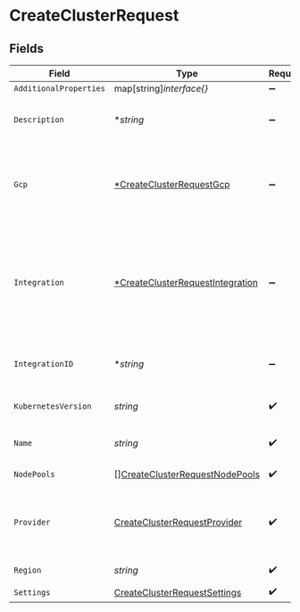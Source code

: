 # CreateClusterRequest


## Fields

| Field                                                                                      | Type                                                                                       | Required                                                                                   | Description                                                                                | Example                                                                                    |
| ------------------------------------------------------------------------------------------ | ------------------------------------------------------------------------------------------ | ------------------------------------------------------------------------------------------ | ------------------------------------------------------------------------------------------ | ------------------------------------------------------------------------------------------ |
| `AdditionalProperties`                                                                     | map[string]*interface{}*                                                                   | :heavy_minus_sign:                                                                         | N/A                                                                                        |                                                                                            |
| `Description`                                                                              | **string*                                                                                  | :heavy_minus_sign:                                                                         | The description of the cluster.                                                            | This is a new cluster.                                                                     |
| `Gcp`                                                                                      | [*CreateClusterRequestGcp](../../models/shared/createclusterrequestgcp.md)                 | :heavy_minus_sign:                                                                         | GCP specific data. Required when `provider` is `gcp`.                                      |                                                                                            |
| `Integration`                                                                              | [*CreateClusterRequestIntegration](../../models/shared/createclusterrequestintegration.md) | :heavy_minus_sign:                                                                         | Cloud provider credential input, required fields dependent on which provider is chosen.    |                                                                                            |
| `IntegrationID`                                                                            | **string*                                                                                  | :heavy_minus_sign:                                                                         | Existing integration to use for this cluster.                                              | gcp-integration                                                                            |
| `KubernetesVersion`                                                                        | *string*                                                                                   | :heavy_check_mark:                                                                         | Kubernetes version of the cluster.                                                         | 1.23.8                                                                                     |
| `Name`                                                                                     | *string*                                                                                   | :heavy_check_mark:                                                                         | The name of the cluster.                                                                   | GCP Cluster 1                                                                              |
| `NodePools`                                                                                | [][CreateClusterRequestNodePools](../../models/shared/createclusterrequestnodepools.md)    | :heavy_check_mark:                                                                         | An array of node pools.                                                                    |                                                                                            |
| `Provider`                                                                                 | [CreateClusterRequestProvider](../../models/shared/createclusterrequestprovider.md)        | :heavy_check_mark:                                                                         | Cloud provider to be used for the selected resource                                        | gcp                                                                                        |
| `Region`                                                                                   | *string*                                                                                   | :heavy_check_mark:                                                                         | Region of the cluster.                                                                     | europe-west2                                                                               |
| `Settings`                                                                                 | [CreateClusterRequestSettings](../../models/shared/createclusterrequestsettings.md)        | :heavy_check_mark:                                                                         | N/A                                                                                        |                                                                                            |
